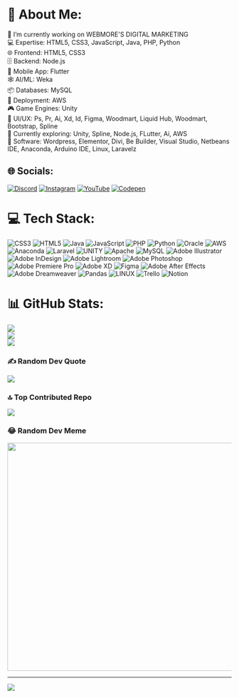 # 💫 About Me:
💼 I’m currently working on WEBMORE'S DIGITAL MARKETING<br>💻 Expertise: HTML5, CSS3, JavaScript, Java, PHP, Python<br>🌐 Frontend: HTML5, CSS3<br>🗄️ Backend: Node.js<br>📱 Mobile App: Flutter<br> 🕸 AI/ML: Weka<br>📦 Databases: MySQL<br>🚀 Deployment: AWS<br>🎮 Game Engines: Unity<br>🎨 UI/UX: Ps, Pr, Ai, Xd, Id, Figma, Woodmart, Liquid Hub, Woodmart, Bootstrap, Spline<br>🌱 Currently exploring: Unity, Spline, Node.js, FLutter, Ai, AWS<br>🔧 Software: Wordpress, Elementor, Divi, Be Builder, Visual Studio, Netbeans IDE, Anaconda, Arduino IDE, Linux, Laravelz


## 🌐 Socials:
[![Discord](https://img.shields.io/badge/Discord-%237289DA.svg?logo=discord&logoColor=white)](https://discord.gg/xDannyx#7525) [![Instagram](https://img.shields.io/badge/Instagram-%23E4405F.svg?logo=Instagram&logoColor=white)](https://instagram.com/danishzulkaflii) [![YouTube](https://img.shields.io/badge/YouTube-%23FF0000.svg?logo=YouTube&logoColor=white)](https://youtube.com/@danishzulkafli) [![Codepen](https://img.shields.io/badge/Codepen-000000?style=for-the-badge&logo=codepen&logoColor=white)](https://codepen.io/DanishZulkafli) 

# 💻 Tech Stack:
![CSS3](https://img.shields.io/badge/css3-%231572B6.svg?style=flat&logo=css3&logoColor=white) ![HTML5](https://img.shields.io/badge/html5-%23E34F26.svg?style=flat&logo=html5&logoColor=white) ![Java](https://img.shields.io/badge/java-%23ED8B00.svg?style=flat&logo=java&logoColor=white) ![JavaScript](https://img.shields.io/badge/javascript-%23323330.svg?style=flat&logo=javascript&logoColor=%23F7DF1E) ![PHP](https://img.shields.io/badge/php-%23777BB4.svg?style=flat&logo=php&logoColor=white) ![Python](https://img.shields.io/badge/python-3670A0?style=flat&logo=python&logoColor=ffdd54) ![Oracle](https://img.shields.io/badge/Oracle-F80000?style=flat&logo=oracle&logoColor=white) ![AWS](https://img.shields.io/badge/AWS-%23FF9900.svg?style=flat&logo=amazon-aws&logoColor=white) ![Anaconda](https://img.shields.io/badge/Anaconda-%2344A833.svg?style=flat&logo=anaconda&logoColor=white) ![Laravel](https://img.shields.io/badge/laravel-%23FF2D20.svg?style=flat&logo=laravel&logoColor=white) ![UNITY](https://img.shields.io/badge/Unity-%2320232a.svg?style=flat&logo=unity&logoColor=white) ![Apache](https://img.shields.io/badge/apache-%23D42029.svg?style=flat&logo=apache&logoColor=white) ![MySQL](https://img.shields.io/badge/mysql-%2300f.svg?style=flat&logo=mysql&logoColor=white) ![Adobe Illustrator](https://img.shields.io/badge/adobeillustrator-%23FF9A00.svg?style=flat&logo=adobeillustrator&logoColor=white) ![Adobe InDesign](https://img.shields.io/badge/Adobe%20InDesign-49021F?style=flat&logo=adobeindesign&logoColor=white) ![Adobe Lightroom](https://img.shields.io/badge/Adobe%20Lightroom-31A8FF.svg?style=flat&logo=Adobe%20Lightroom&logoColor=white) ![Adobe Photoshop](https://img.shields.io/badge/adobephotoshop-%2331A8FF.svg?style=flat&logo=adobephotoshop&logoColor=white) ![Adobe Premiere Pro](https://img.shields.io/badge/Adobe%20Premiere%20Pro-9999FF.svg?style=flat&logo=Adobe%20Premiere%20Pro&logoColor=white) ![Adobe XD](https://img.shields.io/badge/Adobe%20XD-470137?style=flat&logo=Adobe%20XD&logoColor=#FF61F6) 	![Figma](https://img.shields.io/badge/figma-%23F24E1E.svg?style=flat&logo=figma&logoColor=white) ![Adobe After Effects](https://img.shields.io/badge/Adobe%20After%20Effects-9999FF.svg?style=flat&logo=Adobe%20After%20Effects&logoColor=white) ![Adobe Dreamweaver](https://img.shields.io/badge/Adobe%20Dreamweaver-FF61F6.svg?style=flat&logo=Adobe%20Dreamweaver&logoColor=white) ![Pandas](https://img.shields.io/badge/pandas-%23150458.svg?style=flat&logo=pandas&logoColor=white) ![LINUX](https://img.shields.io/badge/Linux-FCC624?style=flat&logo=linux&logoColor=black) ![Trello](https://img.shields.io/badge/Trello-%23026AA7.svg?style=flat&logo=Trello&logoColor=white) ![Notion](https://img.shields.io/badge/Notion-%23000000.svg?style=flat&logo=notion&logoColor=white)
# 📊 GitHub Stats:
![](https://github-readme-stats.vercel.app/api?username=danishzulkafli&theme=highcontrast&hide_border=false&include_all_commits=true&count_private=true)<br/>
![](https://github-readme-streak-stats.herokuapp.com/?user=danishzulkafli&theme=highcontrast&hide_border=false)<br/>
![](https://github-readme-stats.vercel.app/api/top-langs/?username=danishzulkafli&theme=highcontrast&hide_border=false&include_all_commits=true&count_private=true&layout=compact)

### ✍️ Random Dev Quote
![](https://quotes-github-readme.vercel.app/api?type=horizontal&theme=radical)

### 🔝 Top Contributed Repo
![](https://github-contributor-stats.vercel.app/api?username=danishzulkafli&limit=5&theme=radical&combine_all_yearly_contributions=true)

### 😂 Random Dev Meme
<img src="https://rm.up.railway.app/" width="512px"/>

---
[![](https://visitcount.itsvg.in/api?id=danishzulkafli&icon=6&color=5)](https://visitcount.itsvg.in)

<!-- Proudly created with GPRM ( https://gprm.itsvg.in ) -->





  


